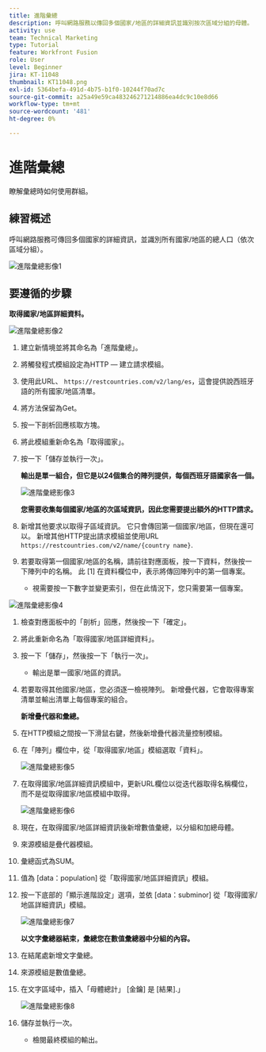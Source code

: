 ```yaml
---
title: 進階彙總
description: 呼叫網路服務以傳回多個國家/地區的詳細資訊並識別按次區域分組的母體。
activity: use
team: Technical Marketing
type: Tutorial
feature: Workfront Fusion
role: User
level: Beginner
jira: KT-11048
thumbnail: KT11048.png
exl-id: 5364befa-491d-4b75-b1f0-10244f70ad7c
source-git-commit: a25a49e59ca483246271214886ea4dc9c10e8d66
workflow-type: tm+mt
source-wordcount: '481'
ht-degree: 0%

---
```


# 進階彙總

瞭解彙總時如何使用群組。

## 練習概述

呼叫網路服務可傳回多個國家的詳細資訊，並識別所有國家/地區的總人口（依次區域分組）。

![進階彙總影像1](../12-exercises/assets/advanced-aggregation-walkthrough-1.png)

## 要遵循的步驟

**取得國家/地區詳細資料。**

![進階彙總影像2](../12-exercises/assets/advanced-aggregation-walkthrough-2.png)

1. 建立新情境並將其命名為「進階彙總」。
1. 將觸發程式模組設定為HTTP — 建立請求模組。
1. 使用此URL、 `https://restcountries.com/v2/lang/es`，這會提供說西班牙語的所有國家/地區清單。
1. 將方法保留為Get。
1. 按一下剖析回應核取方塊。
1. 將此模組重新命名為「取得國家」。
1. 按一下「儲存並執行一次」。

   **輸出是單一組合，但它是以24個集合的陣列提供，每個西班牙語國家各一個。**

   ![進階彙總影像3](../12-exercises/assets/advanced-aggregation-walkthrough-3.png)

   **您需要收集每個國家/地區的次區域資訊，因此您需要提出額外的HTTP請求。**

1. 新增其他要求以取得子區域資訊。 它只會傳回第一個國家/地區，但現在還可以。 新增其他HTTP提出請求模組並使用URL `https://restcountries.com/v2/name/{country name}`.
1. 若要取得第一個國家/地區的名稱，請前往對應面板，按一下資料，然後按一下陣列中的名稱。 此 [1] 在資料欄位中，表示將傳回陣列中的第一個專案。

   + 視需要按一下數字並變更索引，但在此情況下，您只需要第一個專案。

![進階彙總影像4](../12-exercises/assets/advanced-aggregation-walkthrough-4.png)

1. 檢查對應面板中的「剖析」回應，然後按一下「確定」。
1. 將此重新命名為「取得國家/地區詳細資料」。
1. 按一下「儲存」，然後按一下「執行一次」。

   + 輸出是單一國家/地區的資訊。

1. 若要取得其他國家/地區，您必須逐一檢視陣列。 新增疊代器，它會取得專案清單並輸出清單上每個專案的組合。

   **新增疊代器和彙總。**

1. 在HTTP模組之間按一下滑鼠右鍵，然後新增疊代器流量控制模組。
1. 在「陣列」欄位中，從「取得國家/地區」模組選取「資料」。

   ![進階彙總影像5](../12-exercises/assets/advanced-aggregation-walkthrough-5.png)

1. 在取得國家/地區詳細資訊模組中，更新URL欄位以從迭代器取得名稱欄位，而不是從取得國家/地區模組中取得。

   ![進階彙總影像6](../12-exercises/assets/advanced-aggregation-walkthrough-6.png)

1. 現在，在取得國家/地區詳細資訊後新增數值彙總，以分組和加總母體。
1. 來源模組是疊代器模組。
1. 彙總函式為SUM。
1. 值為 [data：population] 從「取得國家/地區詳細資訊」模組。
1. 按一下底部的「顯示進階設定」選項，並依 [data：subminor] 從「取得國家/地區詳細資訊」模組。

   ![進階彙總影像7](../12-exercises/assets/advanced-aggregation-walkthrough-7.png)

   **以文字彙總器結束，彙總您在數值彙總器中分組的內容。**

1. 在結尾處新增文字彙總。
1. 來源模組是數值彙總。
1. 在文字區域中，插入「母體總計」 [金鑰] 是 [結果].」

   ![進階彙總影像8](../12-exercises/assets/advanced-aggregation-walkthrough-8.png)

1. 儲存並執行一次。

   + 檢閱最終模組的輸出。
